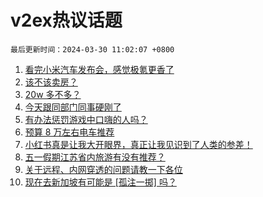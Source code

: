 # v2ex热议话题

`最后更新时间：2024-03-30 11:02:07 +0800`

1. [看完小米汽车发布会，感觉极氪更香了](https://www.v2ex.com/t/1028042)
1. [该不该卖房？](https://www.v2ex.com/t/1028122)
1. [20w 多不多？](https://www.v2ex.com/t/1028097)
1. [今天跟同部门同事硬刚了](https://www.v2ex.com/t/1028257)
1. [有办法惩罚游戏中口嗨的人吗？](https://www.v2ex.com/t/1028171)
1. [预算 8 万左右电车推荐](https://www.v2ex.com/t/1028129)
1. [小红书真是让我大开眼界，真正让我见识到了人类的参差！](https://www.v2ex.com/t/1028225)
1. [五一假期江苏省内旅游有没有推荐？](https://www.v2ex.com/t/1028052)
1. [关于远程、内网穿透的问题请教一下各位](https://www.v2ex.com/t/1028081)
1. [现在去新加坡有可能是 [孤注一掷] 吗？](https://www.v2ex.com/t/1028146)

